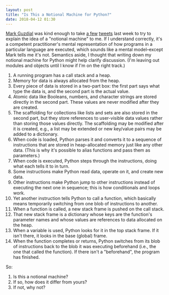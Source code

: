 ```yaml
---
layout: post
title: "Is This a Notional Machine for Python?"
date: 2018-04-12 01:30
---
```


[Mark Guzdial](http://computinged.wordpress.com) was kind enough
to take [a few](https://twitter.com/gvwilson/status/982233353125376000)
[tweets](https://twitter.com/guzdial/status/982293974131007489) last week
to try to explain the idea of a "notional machine" to me.
If I understand correctly,
it's a competent practitioner's mental representation
of how programs in a particular language are executed,
which sounds like a mental model–except Mark tells me it's not.
Semantics aside,
I thought that writing down my notional machine for Python might help clarify discussion.
(I'm leaving out modules and objects until I know if I'm on the right track.)

1. A running program has a call stack and a heap.
1. Memory for data is always allocated from the heap.
1. Every piece of data is stored in a two-part box:
   the first part says what type the data is,
   and the second part is the actual value.
1. Atomic data like Booleans, numbers, and character strings are stored directly in the second part.
   These values are never modified after they are created.
1. The scaffolding for collections like lists and sets are also stored in the second part,
   but they store references to user-visible data values
   rather than storing those values directly.
   The scaffolding may be modified after it is created,
   e.g.,
   a list may be extended or new key/value pairs may be added to a dictionary.
1. When code is loaded,
   Python parses it and converts it to a sequence of instructions
   that are stored in heap-allocated memory just like any other data.
   (This is why it's possible to alias functions and pass them as parameters.)
1. When code is executed,
   Python steps through the instructions,
   doing what each tells it to in turn.
1. Some instructions make Python read data,
   operate on it,
   and create new data.
1. Other instructions make Python jump to other instructions
   instead of executing the next one in sequence;
   this is how conditionals and loops work.
1. Yet another instruction tells Python to call a function,
   which basically means temporarily switching from one blob of instructions to another.
1. When a function is called,
   a new stack frame is pushed on the call stack.
1. That new stack frame is a dictionary whose keys are the function's parameter names
   and whose values are references to data allocated on the heap.
1. When a variable is used,
   Python looks for it in the top stack frame.
   If it isn't there,
   it looks in the base (global) frame.
1. When the function completes or returns,
   Python switches from its blob of instructions
   back to the blob it was executing beforehand
   (i.e., the one that called the function).
   If there isn't a "beforehand",
   the program has finished.

So:

1. Is this a notional machine?
1. If so, how does it differ from yours?
1. If not, why not?
